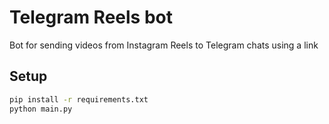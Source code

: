 # Telegram Reels bot

Bot for sending videos from Instagram Reels to Telegram chats using a link

## Setup

```bash
pip install -r requirements.txt
python main.py
```